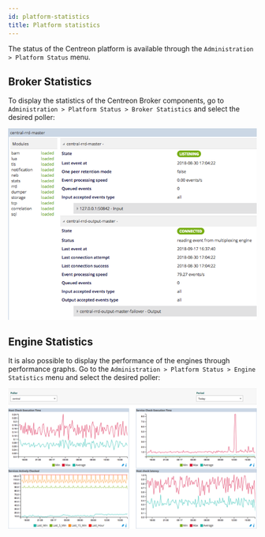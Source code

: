 ```yaml
---
id: platform-statistics
title: Platform statistics
---
```


The status of the Centreon platform is available through the `Administration >
Platform Status` menu.

## Broker Statistics

To display the statistics of the Centreon Broker components, go to
`Administration > Platform Status > Broker Statistics` and select the
desired poller:

![image](../assets/administration/statistics-broker.png)

## Engine Statistics

It is also possible to display the performance of the engines through
performance graphs. Go to the `Administration > Platform Status > Engine
Statistics` menu and select the desired poller:

![image](../assets/administration/statistics-engine.png)
